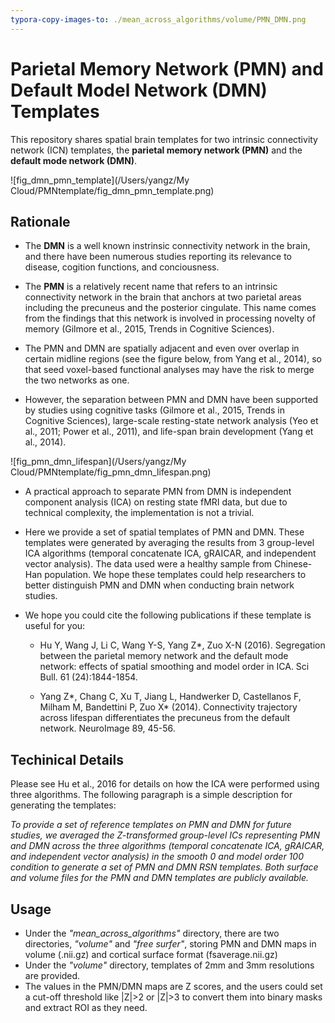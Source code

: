 ```yaml
---
typora-copy-images-to: ./mean_across_algorithms/volume/PMN_DMN.png
---
```


# Parietal Memory Network (PMN) and Default Model Network (DMN) Templates



This repository shares spatial brain templates for two intrinsic connectivity network (ICN) templates, the **parietal memory network (PMN)** and the **default mode network (DMN)**.

![fig_dmn_pmn_template](/Users/yangz/My Cloud/PMNtemplate/fig_dmn_pmn_template.png)

## Rationale

- The **DMN** is a well known instrinsic connectivity network in the brain, and there have been numerous studies reporting its relevance to disease, cogition functions, and conciousness.
- The **PMN** is a relatively recent name that refers to an intrinsic connectivity network in the brain that anchors at two parietal areas including the precuneus and the posterior cingulate. This name comes from the findings that this network is involved in processing novelty of memory (Gilmore et al., 2015, Trends in Cognitive Sciences).
- The PMN and DMN are spatially adjacent and even over overlap in certain midline regions (see the figure below, from Yang et al., 2014), so that seed voxel-based functional analyses may have the risk to merge the two networks as one.

- However, the separation between PMN and DMN have been supported by studies using cognitive tasks  (Gilmore et al., 2015, Trends in Cognitive Sciences), large-scale resting-state network analysis (Yeo et al., 2011; Power et al., 2011), and life-span brain development (Yang et al., 2014).



![fig_pmn_dmn_lifespan](/Users/yangz/My Cloud/PMNtemplate/fig_pmn_dmn_lifespan.png)

- A practical approach to separate PMN from DMN is independent component analysis (ICA) on resting state fMRI data, but due to technical complexity, the implementation is not a trivial. 

- Here we provide a set of spatial templates of PMN and DMN. These templates were generated by averaging the results from 3 group-level ICA algorithms (temporal concatenate ICA, gRAICAR, and independent vector analysis). The data used were a healthy sample from Chinese-Han population. We hope these templates could help researchers to better distinguish PMN and DMN when conducting brain network studies.

- We hope you could cite the following publications if these template is useful for you:

  - Hu Y, Wang J, Li C, Wang Y-S, Yang Z*, Zuo X-N (2016). Segregation
    between the parietal memory network and the default mode network: effects
    of spatial smoothing and model order in ICA. Sci Bull. 61 (24):1844-1854.

  - Yang Z*, Chang C, Xu T, Jiang L, Handwerker D, Castellanos F, Milham
    M, Bandettini P, Zuo X* (2014). Connectivity trajectory across lifespan
    differentiates the precuneus from the default network. NeuroImage 89, 45-56.



## Techinical Details

Please see Hu et al., 2016 for details on how the ICA were performed using three algorithms. The following paragraph is a simple description for generating the templates:

_To provide a set of reference templates on PMN and DMN for future studies, we averaged the Z-transformed group-level ICs representing PMN and DMN across the three algorithms (temporal concatenate ICA, gRAICAR, and independent vector analysis) in the smooth 0 and model order 100 condition to generate a set of PMN and DMN RSN templates. Both surface and volume files for the PMN and DMN templates are publicly available._



## Usage

- Under the _"mean_across_algorithms"_ directory, there are two directories, _"volume"_ and _"free surfer"_, storing PMN and DMN maps in volume (.nii.gz) and cortical surface format (fsaverage.nii.gz)
- Under the _"volume"_ directory, templates of 2mm and 3mm resolutions are provided.
- The values in the PMN/DMN maps are Z scores, and the users could set a cut-off threshold like |Z|>2 or |Z|>3 to convert them into binary masks and extract ROI as they need.